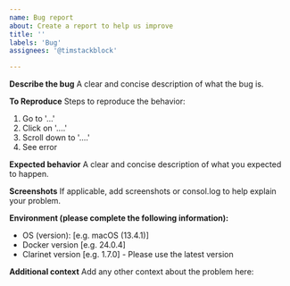 ```yaml
---
name: Bug report
about: Create a report to help us improve
title: ''
labels: 'Bug'
assignees: '@timstackblock'

---
```


**Describe the bug**
A clear and concise description of what the bug is.


**To Reproduce**
Steps to reproduce the behavior:
1. Go to '...'
2. Click on '....'
3. Scroll down to '....'
4. See error

**Expected behavior**
A clear and concise description of what you expected to happen.

**Screenshots**
If applicable, add screenshots or consol.log to help explain your problem.

**Environment (please complete the following information):**
 - OS (version): [e.g. macOS (13.4.1)]
 - Docker version [e.g. 24.0.4]
 - Clarinet version [e.g. 1.7.0] - Please use the latest version


**Additional context**
Add any other context about the problem here: 
